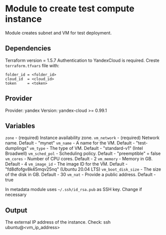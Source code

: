 # Module to create test compute instance
Module creates subnet and VM for test deployment.

## Dependencies
Terraform version = 1.5.7
Authentication to YandexCloud is required. Creste `terraform.tfvars` file with:

```
folder_id = <folder_id>
cloud_id  = <cloud_id>
token     = <token>
```

## Provider
Provider: yandex
Version: yandex-cloud >= 0.99.1

## Variables

`zone` - (required) Instance availability zone.
`vm_network` - (required) Network name. Default - "mynet"
`vm_name` - A name for the VM. Default - "test-dumplings"
`vm_type` - The type of VM. Default - "standard-v1" (Intel Broadwell)
`vm_sched_pol` - Scheduling policy. Default - "preemptible" = false
`vm_cores` - Number of CPU cores. Default - 2
`vm_memory` - Memory in GB. Default - 4
`vm_image_id` - The image ID for the VM. Default - "fd8dfofgv8k45mqv25nq" (Ubuntu 20.04 LTS)
`vm_boot_disk_size` - The size of the disk in GB. Default - 30
`vm_nat` - Provide a public address. Default - true

In metadata module uses `~/.ssh/id_rsa.pub` as SSH key. Change if necessary
## Output
The external IP address of the instance.
Check: ssh ubuntu@<vm_ip_address>